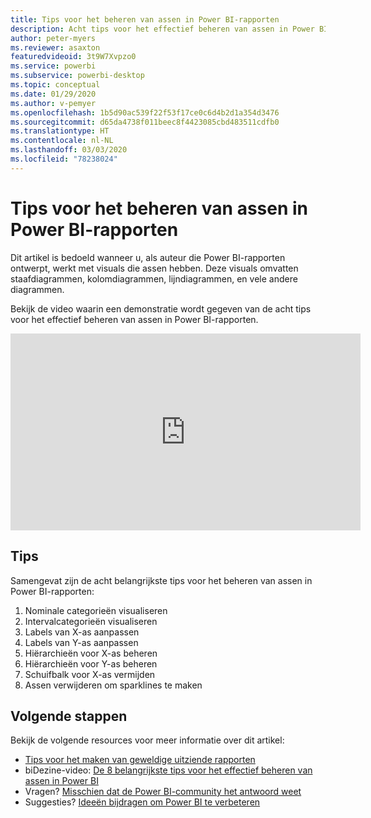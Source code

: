 ```yaml
---
title: Tips voor het beheren van assen in Power BI-rapporten
description: Acht tips voor het effectief beheren van assen in Power BI-rapportvisuals, in Power BI Desktop of de Power BI-service.
author: peter-myers
ms.reviewer: asaxton
featuredvideoid: 3t9W7Xvpzo0
ms.service: powerbi
ms.subservice: powerbi-desktop
ms.topic: conceptual
ms.date: 01/29/2020
ms.author: v-pemyer
ms.openlocfilehash: 1b5d90ac539f22f53f17ce0c6d4b2d1a354d3476
ms.sourcegitcommit: d65da4738f011beec8f4423085cbd483511cdfb0
ms.translationtype: HT
ms.contentlocale: nl-NL
ms.lasthandoff: 03/03/2020
ms.locfileid: "78238024"
---
```

# <a name="tips-to-manage-axes-in-power-bi-reports"></a>Tips voor het beheren van assen in Power BI-rapporten

Dit artikel is bedoeld wanneer u, als auteur die Power BI-rapporten ontwerpt, werkt met visuals die assen hebben. Deze visuals omvatten staafdiagrammen, kolomdiagrammen, lijndiagrammen, en vele andere diagrammen.

Bekijk de video waarin een demonstratie wordt gegeven van de acht tips voor het effectief beheren van assen in Power BI-rapporten.

<iframe width="560" height="315" src="https://www.youtube.com/embed/3t9W7Xvpzo0" frameborder="0" allowfullscreen></iframe>

## <a name="tips"></a>Tips

Samengevat zijn de acht belangrijkste tips voor het beheren van assen in Power BI-rapporten:

1. Nominale categorieën visualiseren
1. Intervalcategorieën visualiseren
1. Labels van X-as aanpassen
1. Labels van Y-as aanpassen
1. Hiërarchieën voor X-as beheren
1. Hiërarchieën voor Y-as beheren
1. Schuifbalk voor X-as vermijden
1. Assen verwijderen om sparklines te maken

## <a name="next-steps"></a>Volgende stappen

Bekijk de volgende resources voor meer informatie over dit artikel:

- [Tips voor het maken van geweldige uitziende rapporten](../power-bi-reports-tips-and-tricks-for-creating.md)
- biDezine-video: [De 8 belangrijkste tips voor het effectief beheren van assen in Power BI](https://www.youtube.com/watch?v=3t9W7Xvpzo0)
- Vragen? [Misschien dat de Power BI-community het antwoord weet](https://community.powerbi.com/)
- Suggesties? [Ideeën bijdragen om Power BI te verbeteren](https://ideas.powerbi.com)
